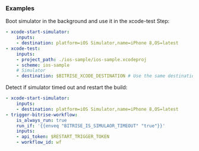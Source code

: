 ### Examples

Boot simulator in the background and use it in the xcode-test Step:
```yaml
- xcode-start-simulator:
    inputs:
    - destination: platform=iOS Simulator,name=iPhone 8,OS=latest
- xcode-test:
    inputs:
    - project_path: ./ios-sample/ios-sample.xcodeproj
    - scheme: ios-sample
    # Simulator
    - destination: $BITRISE_XCODE_DESTINATION # Use the same destination as the xcode-start-simulator Step
```

Detect if simulator timed out and restart the build:
```yaml
- xcode-start-simulator:
    inputs:
    - destination: platform=iOS Simulator,name=iPhone 8,OS=latest
- trigger-bitrise-workflow:
    is_always_run: true
    run_if: '{{enveq "BITRISE_IS_SIMULAOR_TIMEOUT" "true"}}'
    inputs:
    - api_token: $RESTART_TRIGGER_TOKEN
    - workflow_id: wf
```